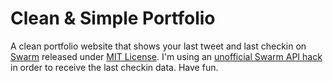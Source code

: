 # Clean & Simple Portfolio
A clean portfolio website that shows your last tweet and last checkin on [Swarm](https://www.swarmapp.com) released under [MIT License](LICENSE.md).
I'm using an [unofficial Swarm API hack](https://github.com/hutt/php-simple-swarm-api) in order to receive the last checkin data.
Have fun.

